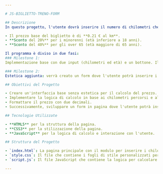 ```yaml
---

# JS-BIGLIETTO-TRENO-FORM

## Descrizione
In questo progetto, l'utente dovrà inserire il numero di chilometri che desidera percorrere e la propria età. Sulla base di queste informazioni, il programma calcolerà il prezzo totale del viaggio in treno applicando gli sconti in base all'età dell'utente:

- Il prezzo base del biglietto è di **0.21 € al km**.
- **Sconto del 20%** per i minorenni (età inferiore a 18 anni).
- **Sconto del 40%** per gli over 65 (età maggiore di 65 anni).

Il programma è diviso in due fasi:
### Milestone 1:
Implementazione base con due input (chilometri ed età) e un bottone. Il programma calcolerà il prezzo in base ai dati forniti e mostrerà il risultato in console.

### Milestone 2:
Estetica aggiunta: verrà creato un form dove l'utente potrà inserire i dati. L'output del prezzo finale sarà visualizzato in pagina, con il prezzo formattato a due decimali.

## Obiettivi del Progetto

- Creare un'interfaccia base senza estetica per il calcolo del prezzo.
- Implementare la logica di calcolo in base ai chilometri percorsi e all'età dell'utente.
- Formattare il prezzo con due decimali.
- Successivamente, sviluppare un form in pagina dove l'utente potrà inserire i dati e visualizzare il prezzo finale in modo interattivo.

## Tecnologie Utilizzate

- **HTML5** per la struttura della pagina.
- **CSS3** per la stilizzazione della pagina.
- **JavaScript** per la logica di calcolo e interazione con l'utente.

## Struttura del Progetto

- `index.html`: La pagina principale con il modulo per inserire i chilometri e l'età.
- `style.css`: Il file che contiene i fogli di stile personalizzati per la pagina.
- `script.js`: Il file JavaScript che contiene la logica per calcolare il prezzo del biglietto e applicare gli sconti.

---
```

